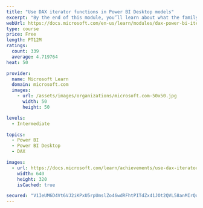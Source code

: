 ```yaml
---
title: "Use DAX iterator functions in Power BI Desktop models"
excerpt: "By the end of this module, you’ll learn about what the family of iterator functions can do and how to use them in your DAX calculations. Calculations will include custom summarizations, ranking, and concatenation."
webUrl: https://docs.microsoft.com/en-us/learn/modules/dax-power-bi-iterator-functions/
type: course
price: Free
length: PT12M
ratings:
  count: 339
  average: 4.719764
heat: 50

provider:
  name: Microsoft Learn
  domain: microsoft.com
  images:
    - url: /assets/images/organizations/microsoft.com-50x50.jpg
      width: 50
      height: 50

levels:
  - Intermediate

topics:
  - Power BI
  - Power BI Desktop
  - DAX

images:
  - url: https://docs.microsoft.com/learn/achievements/use-dax-iterator-functions-power-bi-desktop-social.png
    width: 640
    height: 320
    isCached: true

secured: "V1IeUM6D4Vt6VJ2iKPxU5rpUmslZo46wdRFhtPITdZx41JOt2QVL58anMIrQqN62j7B5mMfibVHpp3Wb40CLY+vdX5K+Yk4OHkm2U/YNCii37Vse9zMtJ5ihrZZKNCZf4Tf8ky2ftp4C9BQHQ/Nj88HbvQuCJFQPGXGeweZQysP8l7HocCAmwLqL7ytSuq95g7pw0swIQ4pavErlA8lKMbQhTzywrW0ccfHMsC5IzLdifGIwnB9qye76u0CbCU6AuiGwmLDG50h9xWas4ladYxTlDC543VhurKqS6LO6EZnu8QJ3gw7yL2Yy/QkanjKyI9MsQZeoq+EglJizsWilr7wguj9Obg8diKghIR4r7PkqCTbX4x6Oeb3wxCd2pWLc4IpbaCOdRIiYPa/KaIB5fvDBfB22oQIbxxPKCzkOA8g=;JZ/nnnhpXPhZN7YGddFUew=="
---
```


